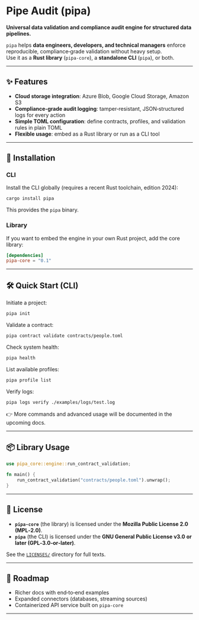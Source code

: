 
# Pipe Audit (pipa)

**Universal data validation and compliance audit engine for structured data pipelines.**

`pipa` helps **data engineers, developers, and technical managers** enforce reproducible, compliance‑grade validation without heavy setup.  
Use it as a **Rust library** (`pipa-core`), a **standalone CLI** (`pipa`), or both.

---

## ✨ Features
- **Cloud storage integration**: Azure Blob, Google Cloud Storage, Amazon S3  
- **Compliance‑grade audit logging**: tamper‑resistant, JSON‑structured logs for every action  
- **Simple TOML configuration**: define contracts, profiles, and validation rules in plain TOML  
- **Flexible usage**: embed as a Rust library or run as a CLI tool  

---

## 🚀 Installation

### CLI
Install the CLI globally (requires a recent Rust toolchain, edition 2024):

```bash
cargo install pipa
```

This provides the `pipa` binary.

### Library
If you want to embed the engine in your own Rust project, add the core library:

```toml
[dependencies]
pipa-core = "0.1"
```

---

## 🛠️ Quick Start (CLI)

Initiate a project:

```bash
pipa init
```

Validate a contract:

```bash
pipa contract validate contracts/people.toml
```

Check system health:

```bash
pipa health
```

List available profiles:

```bash
pipa profile list
```

Verify logs:

```bash
pipa logs verify ./examples/logs/test.log
```

👉 More commands and advanced usage will be documented in the upcoming docs.

---

## 📦 Library Usage

```rust
use pipa_core::engine::run_contract_validation;

fn main() {
    run_contract_validation("contracts/people.toml").unwrap();
}
```

---

## 📄 License

- **`pipa-core`** (the library) is licensed under the **Mozilla Public License 2.0 (MPL‑2.0)**.  
- **`pipa`** (the CLI) is licensed under the **GNU General Public License v3.0 or later (GPL‑3.0‑or‑later)**.  

See the [`LICENSES/`](./LICENSES) directory for full texts.

---

## 🔮 Roadmap
- Richer docs with end‑to‑end examples  
- Expanded connectors (databases, streaming sources)  
- Containerized API service built on `pipa-core`  

---

